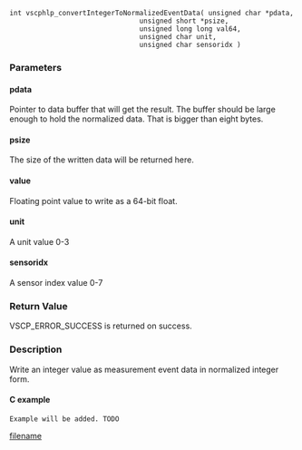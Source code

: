 

```clike
int vscphlp_convertIntegerToNormalizedEventData( unsigned char *pdata,
                                unsigned short *psize,
                                unsigned long long val64,
                                unsigned char unit,
                                unsigned char sensoridx )
```

### Parameters

#### pdata
Pointer to data buffer that will get the result. The buffer should be large enough to hold the normalized data. That is bigger than eight bytes.

#### psize
The size of the written data will be returned here.

#### value
Floating point value to write as a 64-bit float.

#### unit
A unit value 0-3

#### sensoridx
A sensor index value 0-7


### Return Value
VSCP_ERROR_SUCCESS is returned on success.

### Description
Write an integer value as measurement event data in normalized integer form.

#### C example

```clike
Example will be added. TODO
```



[filename](./bottom_copyright.md ':include')